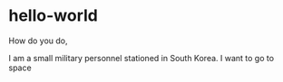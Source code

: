 # hello-world


How do you do,

I am a small military personnel stationed in South Korea.
I want to go to space
